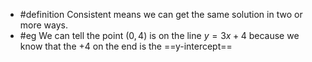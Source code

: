 - #definition Consistent means we can get the same solution in two or more ways.
- #eg We can tell the point $(0,4)$ is on the line $y = 3x + 4$ because we know that the $+4$ on the end is the ==y-intercept==